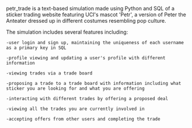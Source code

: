 petr_trade is a text-based simulation made using Python and SQL of a sticker trading website featuring UCI's mascot 'Petr', a version of Peter the Anteater dressed up in different costumes resembling pop culture. 


The simulation includes several features including:

    -user login and sign up, maintaining the uniqueness of each username as a primary key in SQL
  
    -profile viewing and updating a user's profile with different information
  
    -viewing trades via a trade board
  
    -proposing a trade to a trade board with information including what sticker you are looking for and what you are offering
  
    -interacting with different trades by offering a proposed deal
  
    -viewing all the trades you are currently involved in
  
    -accepting offers from other users and completing the trade
  
  
